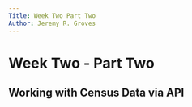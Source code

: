 ```yaml
---
Title: Week Two Part Two
Author: Jeremy R. Groves
---
```


# Week Two - Part Two

## Working with Census Data via API

